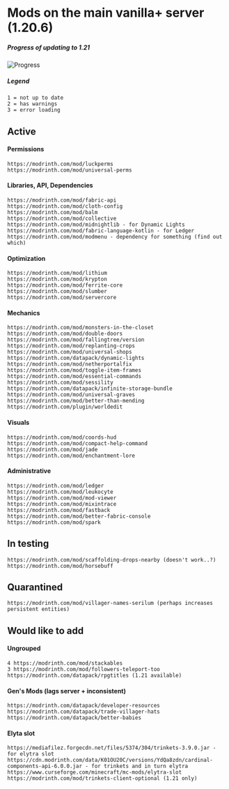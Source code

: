# Mods on the main vanilla+ server (1.20.6)

##### Progress of updating to 1.21
![Progress](https://progress-bar.dev/37/?scale=40&width=500&suffix=/40&color=babaca&text=Progress)

##### Legend
    1 = not up to date
    2 = has warnings
    3 = error loading

## Active

#### Permissions
    https://modrinth.com/mod/luckperms
    https://modrinth.com/mod/universal-perms


#### Libraries, API, Dependencies
    https://modrinth.com/mod/fabric-api
    https://modrinth.com/mod/cloth-config
    https://modrinth.com/mod/balm
    https://modrinth.com/mod/collective
    https://modrinth.com/mod/midnightlib - for Dynamic Lights
    https://modrinth.com/mod/fabric-language-kotlin - for Ledger
    https://modrinth.com/mod/modmenu - dependency for something (find out which)


#### Optimization
    https://modrinth.com/mod/lithium
    https://modrinth.com/mod/krypton
    https://modrinth.com/mod/ferrite-core
    https://modrinth.com/mod/slumber
    https://modrinth.com/mod/servercore


#### Mechanics
    https://modrinth.com/mod/monsters-in-the-closet
    https://modrinth.com/mod/double-doors
    https://modrinth.com/mod/fallingtree/version
    https://modrinth.com/mod/replanting-crops
    https://modrinth.com/mod/universal-shops
    https://modrinth.com/datapack/dynamic-lights
    https://modrinth.com/mod/netherportalfix
    https://modrinth.com/mod/toggle-item-frames
    https://modrinth.com/mod/essential-commands
    https://modrinth.com/mod/sessility
    https://modrinth.com/datapack/infinite-storage-bundle
    https://modrinth.com/mod/universal-graves
    https://modrinth.com/mod/better-than-mending
    https://modrinth.com/plugin/worldedit

#### Visuals
    https://modrinth.com/mod/coords-hud
    https://modrinth.com/mod/compact-help-command
    https://modrinth.com/mod/jade
    https://modrinth.com/mod/enchantment-lore

#### Administrative
    https://modrinth.com/mod/ledger
    https://modrinth.com/mod/leukocyte
    https://modrinth.com/mod/mod-viewer
    https://modrinth.com/mod/mixintrace
    https://modrinth.com/mod/fastback
    https://modrinth.com/mod/better-fabric-console
    https://modrinth.com/mod/spark

    
## In testing
    https://modrinth.com/mod/scaffolding-drops-nearby (doesn't work..?)
    https://modrinth.com/mod/horsebuff

## Quarantined
    https://modrinth.com/mod/villager-names-serilum (perhaps increases persistent entities)

## Would like to add
#### Ungrouped
    4 https://modrinth.com/mod/stackables
    3 https://modrinth.com/mod/followers-teleport-too
    https://modrinth.com/datapack/rpgtitles (1.21 available)

#### Gen's Mods (lags server + inconsistent)
    https://modrinth.com/datapack/developer-resources
    https://modrinth.com/datapack/trade-villager-hats
    https://modrinth.com/datapack/better-babies

#### Elyta slot
    https://mediafilez.forgecdn.net/files/5374/304/trinkets-3.9.0.jar - for elytra slot
    https://cdn.modrinth.com/data/K01OU20C/versions/YdQa8zdn/cardinal-components-api-6.0.0.jar - for trinkets and in turn elytra
    https://www.curseforge.com/minecraft/mc-mods/elytra-slot
    https://modrinth.com/mod/trinkets-client-optional (1.21 only)
